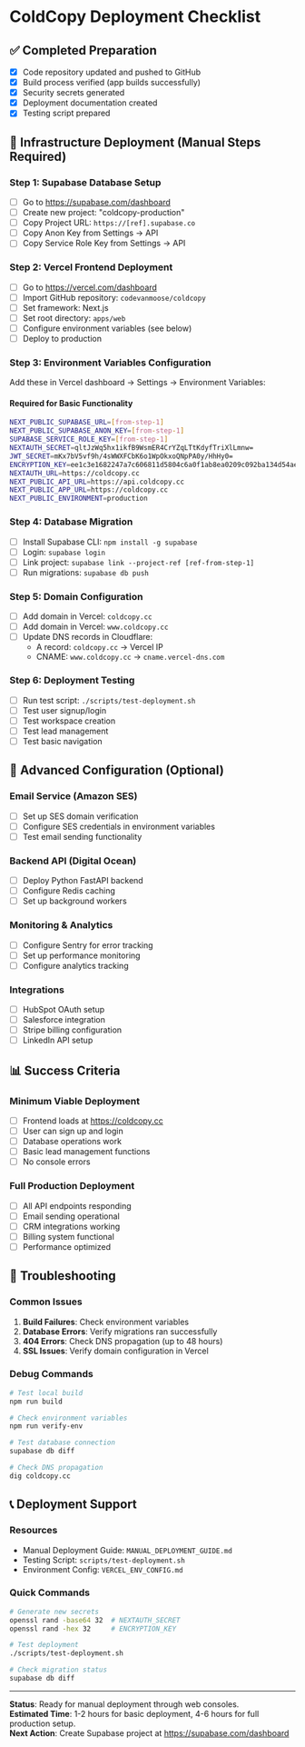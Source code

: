 # ColdCopy Deployment Checklist

## ✅ Completed Preparation
- [x] Code repository updated and pushed to GitHub
- [x] Build process verified (app builds successfully)
- [x] Security secrets generated
- [x] Deployment documentation created
- [x] Testing script prepared

## 🔄 Infrastructure Deployment (Manual Steps Required)

### Step 1: Supabase Database Setup
- [ ] Go to https://supabase.com/dashboard
- [ ] Create new project: "coldcopy-production"
- [ ] Copy Project URL: `https://[ref].supabase.co`
- [ ] Copy Anon Key from Settings → API
- [ ] Copy Service Role Key from Settings → API

### Step 2: Vercel Frontend Deployment
- [ ] Go to https://vercel.com/dashboard  
- [ ] Import GitHub repository: `codevanmoose/coldcopy`
- [ ] Set framework: Next.js
- [ ] Set root directory: `apps/web`
- [ ] Configure environment variables (see below)
- [ ] Deploy to production

### Step 3: Environment Variables Configuration
Add these in Vercel dashboard → Settings → Environment Variables:

#### Required for Basic Functionality
```bash
NEXT_PUBLIC_SUPABASE_URL=[from-step-1]
NEXT_PUBLIC_SUPABASE_ANON_KEY=[from-step-1]
SUPABASE_SERVICE_ROLE_KEY=[from-step-1]
NEXTAUTH_SECRET=qltJzWq5hx1ikfB9WsmER4CrYZqLTtKdyfTriXlLmnw=
JWT_SECRET=mKx7bV5vf9h/4sWWXFCbK6o1WpOkxoQNpPA0y/HhHy0=
ENCRYPTION_KEY=ee1c3e1682247a7c606811d5804c6a0f1ab8ea0209c092ba134d54aedb24863c
NEXTAUTH_URL=https://coldcopy.cc
NEXT_PUBLIC_API_URL=https://api.coldcopy.cc
NEXT_PUBLIC_APP_URL=https://coldcopy.cc
NEXT_PUBLIC_ENVIRONMENT=production
```

### Step 4: Database Migration
- [ ] Install Supabase CLI: `npm install -g supabase`
- [ ] Login: `supabase login`
- [ ] Link project: `supabase link --project-ref [ref-from-step-1]`
- [ ] Run migrations: `supabase db push`

### Step 5: Domain Configuration
- [ ] Add domain in Vercel: `coldcopy.cc`
- [ ] Add domain in Vercel: `www.coldcopy.cc`
- [ ] Update DNS records in Cloudflare:
  - A record: `coldcopy.cc` → Vercel IP
  - CNAME: `www.coldcopy.cc` → `cname.vercel-dns.com`

### Step 6: Deployment Testing
- [ ] Run test script: `./scripts/test-deployment.sh`
- [ ] Test user signup/login
- [ ] Test workspace creation
- [ ] Test lead management
- [ ] Test basic navigation

## 🚀 Advanced Configuration (Optional)

### Email Service (Amazon SES)
- [ ] Set up SES domain verification
- [ ] Configure SES credentials in environment variables
- [ ] Test email sending functionality

### Backend API (Digital Ocean)
- [ ] Deploy Python FastAPI backend
- [ ] Configure Redis caching
- [ ] Set up background workers

### Monitoring & Analytics
- [ ] Configure Sentry for error tracking
- [ ] Set up performance monitoring
- [ ] Configure analytics tracking

### Integrations
- [ ] HubSpot OAuth setup
- [ ] Salesforce integration
- [ ] Stripe billing configuration
- [ ] LinkedIn API setup

## 📊 Success Criteria

### Minimum Viable Deployment
- [ ] Frontend loads at https://coldcopy.cc
- [ ] User can sign up and login
- [ ] Database operations work
- [ ] Basic lead management functions
- [ ] No console errors

### Full Production Deployment
- [ ] All API endpoints responding
- [ ] Email sending operational
- [ ] CRM integrations working
- [ ] Billing system functional
- [ ] Performance optimized

## 🔧 Troubleshooting

### Common Issues
1. **Build Failures**: Check environment variables
2. **Database Errors**: Verify migrations ran successfully
3. **404 Errors**: Check DNS propagation (up to 48 hours)
4. **SSL Issues**: Verify domain configuration in Vercel

### Debug Commands
```bash
# Test local build
npm run build

# Check environment variables
npm run verify-env

# Test database connection
supabase db diff

# Check DNS propagation
dig coldcopy.cc
```

## 📞 Deployment Support

### Resources
- Manual Deployment Guide: `MANUAL_DEPLOYMENT_GUIDE.md`
- Testing Script: `scripts/test-deployment.sh`
- Environment Config: `VERCEL_ENV_CONFIG.md`

### Quick Commands
```bash
# Generate new secrets
openssl rand -base64 32  # NEXTAUTH_SECRET
openssl rand -hex 32     # ENCRYPTION_KEY

# Test deployment
./scripts/test-deployment.sh

# Check migration status
supabase db diff
```

---

**Status**: Ready for manual deployment through web consoles.  
**Estimated Time**: 1-2 hours for basic deployment, 4-6 hours for full production setup.  
**Next Action**: Create Supabase project at https://supabase.com/dashboard